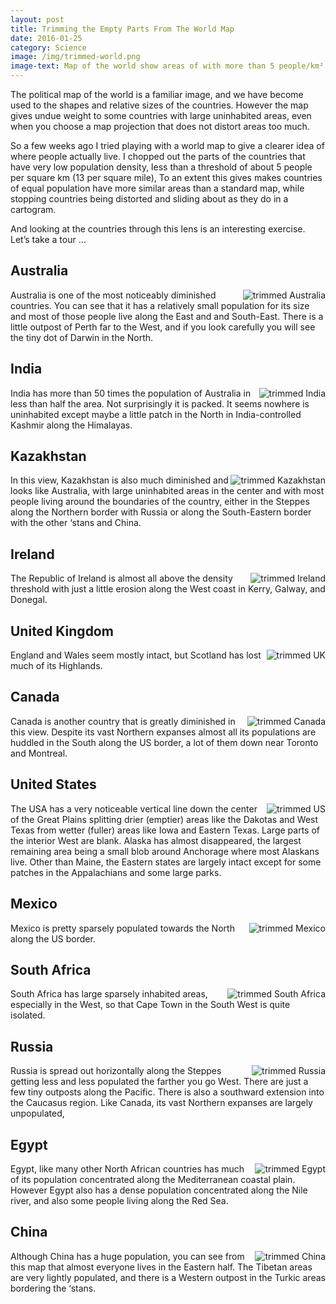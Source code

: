 ```yaml
---
layout: post
title: Trimming the Empty Parts From The World Map
date: 2016-01-25
category: Science
image: /img/trimmed-world.png
image-text: Map of the world show areas of with more than 5 people/km²
---
```


The political map of the world is a familiar image, and we have
become used to the shapes and relative sizes of the countries. However the map
gives undue weight to some countries with large uninhabited areas, even when you
choose a map projection that does not distort areas too much.

So a few weeks ago I tried playing with a world map to give a clearer idea of
where people actually live. I chopped out the parts of the countries that have
very low population density, less than a threshold of about 5 people per square
km (13 per square mile), To an extent this gives makes countries of equal
population have more similar areas than a standard map, while stopping countries
being distorted and sliding about as they do in a cartogram.

And looking at the countries through this lens is an interesting exercise. Let’s
take a tour …

<style>img {float:right}</style>

## Australia

![trimmed Australia][2] Australia is one of the most noticeably diminished
countries. You can see that it has a relatively small population for its size
and most of those people live along the East and and South-East. There is a
little outpost of Perth far to the West, and if you look carefully you will see
the tiny dot of Darwin in the North.

## India

![trimmed India][3] India has more than 50 times the population of Australia in
less than half the area. Not surprisingly it is packed. It seems nowhere is
uninhabited except maybe a little patch in the North in India-controlled Kashmir
along the Himalayas.

## Kazakhstan

![trimmed Kazakhstan][4] In this view, Kazakhstan is also much diminished and
looks like Australia, with large uninhabited areas in the center and with most
people living around the boundaries of the country, either in the Steppes along
the Northern border with Russia or along the South-Eastern border with the other
‘stans and China.

## Ireland

![trimmed Ireland][5] The Republic of Ireland is almost all above the density
threshold with just a little erosion along the West coast in Kerry, Galway, and
Donegal.

## United Kingdom

![trimmed UK][6] England and Wales seem mostly intact, but Scotland has lost
much of its Highlands.

## Canada

![trimmed Canada][7] Canada is another country that is greatly diminished in
this view. Despite its vast Northern expanses almost all its populations are
huddled in the South along the US border, a lot of them down near Toronto and
Montreal.

## United States

![trimmed US][8] The USA has a very noticeable vertical line down the center of
the Great Plains splitting drier (emptier) areas like the Dakotas and West Texas
from wetter (fuller) areas like Iowa and Eastern Texas. Large parts of the
interior West are blank. Alaska has almost disappeared, the largest remaining
area being a small blob around Anchorage where most Alaskans live. Other than
Maine, the Eastern states are largely intact except for some patches in the
Appalachians and some large parks.

## Mexico

![trimmed Mexico][9] Mexico is pretty sparsely populated towards the North along
the US border.

## South Africa

![trimmed South Africa][10] South Africa has large sparsely inhabited areas,
especially in the West, so that Cape Town in the South West is quite isolated.

## Russia

![trimmed Russia][11] Russia is spread out horizontally along the Steppes
getting less and less populated the farther you go West. There are just a few
tiny outposts along the Pacific. There is also a southward extension into the
Caucasus region. Like Canada, its vast Northern expanses are largely
unpopulated,

## Egypt

![trimmed Egypt][12] Egypt, like many other North African countries has much of
its population concentrated along the Mediterranean coastal plain. However Egypt
also has a dense population concentrated along the Nile river, and also some
people living along the Red Sea.

## China

![trimmed China][13] Although China has a huge population, you can see from this
map that almost everyone lives in the Eastern half. The Tibetan areas are very
lightly populated, and there is a Western outpost in the Turkic areas bordering
the ‘stans.


[2]: /img/trimmed-australia.png
[3]: /img/trimmed-india.png
[4]: /img/trimmed-kazakhstan.png
[5]: /img/trimmed-ireland.png
[6]: /img/trimmed-uk.png
[7]: /img/trimmed-canada.png
[8]: /img/trimmed-us.png
[9]: /img/trimmed-mexico.png
[10]: /img/trimmed-sa.png
[11]: /img/trimmed-russia.png
[12]: /img/trimmed-egypt.png
[13]: /img/trimmed-china.png
